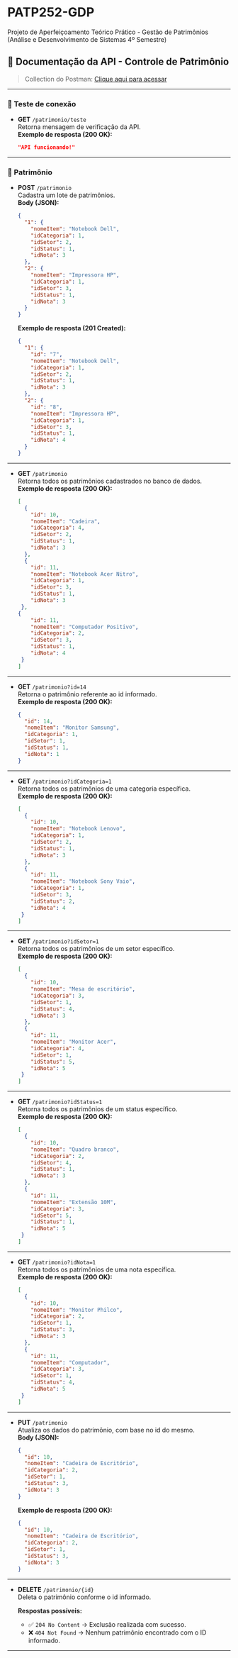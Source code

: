 # PATP252-GDP
Projeto de Aperfeiçoamento Teórico Prático - Gestão de Patrimônios (Análise e Desenvolvimento de Sistemas 4º Semestre)

## 📌 Documentação da API - Controle de Patrimônio

> Collection do Postman: [Clique aqui para acessar](https://web.postman.co/workspace/My-Workspace~b6675b87-cd40-4eff-8973-bbe06d0d9a3a/collection/44013103-ddc3feb1-3a9b-424d-9bc1-b49f25728417?action=share&source=copy-link&creator=44013103 )

---

### 🔎 Teste de conexão
- **GET** `/patrimonio/teste`  
  Retorna mensagem de verificação da API.  
  **Exemplo de resposta (200 OK):**
  ```json
  "API funcionando!"
  ```
  
---
### 📂 Patrimônio
- **POST** `/patrimonio`  
  Cadastra um lote de patrimônios.  
  **Body (JSON):**
  ```json
  {
    "1": {
      "nomeItem": "Notebook Dell",
      "idCategoria": 1,
      "idSetor": 2,
      "idStatus": 1,
      "idNota": 3
    },
    "2": {
      "nomeItem": "Impressora HP",
      "idCategoria": 1,
      "idSetor": 3,
      "idStatus": 1,
      "idNota": 3
    }
  }
  ```
  **Exemplo de resposta (201 Created):**
  ```json
  {
    "1": {
      "id": "7",
      "nomeItem": "Notebook Dell",
      "idCategoria": 1,
      "idSetor": 2,
      "idStatus": 1,
      "idNota": 3
    },
    "2": {
      "id": "8",
      "nomeItem": "Impressora HP",
      "idCategoria": 1,
      "idSetor": 3,
      "idStatus": 1,
      "idNota": 4
    }
  }
  ```
---
- **GET** `/patrimonio`  
  Retorna todos os patrimônios cadastrados no banco de dados.  
  **Exemplo de resposta (200 OK):**
  ```json
  [
    {
      "id": 10,
      "nomeItem": "Cadeira",
      "idCategoria": 4,
      "idSetor": 2,
      "idStatus": 1,
      "idNota": 3
    },
    {
      "id": 11,
      "nomeItem": "Notebook Acer Nitro",
      "idCategoria": 1,
      "idSetor": 3,
      "idStatus": 1,
      "idNota": 3
   },
  {
      "id": 11,
      "nomeItem": "Computador Positivo",
      "idCategoria": 2,
      "idSetor": 3,
      "idStatus": 1,
      "idNota": 4
   }
  ]
---
- **GET** `/patrimonio?id=14`  
  Retorna o patrimônio referente ao id informado.  
  **Exemplo de resposta (200 OK):**
  ```json
  {
    "id": 14,
    "nomeItem": "Monitor Samsung",
    "idCategoria": 1,
    "idSetor": 1,
    "idStatus": 1,
    "idNota": 1
  }
---
- **GET** `/patrimonio?idCategoria=1`  
  Retorna todos os patrimônios de uma categoria específica.  
  **Exemplo de resposta (200 OK):**
  ```json
  [
    {
      "id": 10,
      "nomeItem": "Notebook Lenovo",
      "idCategoria": 1,
      "idSetor": 2,
      "idStatus": 1,
      "idNota": 3
    },
    {
      "id": 11,
      "nomeItem": "Notebook Sony Vaio",
      "idCategoria": 1,
      "idSetor": 3,
      "idStatus": 2,
      "idNota": 4
   }
  ]
---
- **GET** `/patrimonio?idSetor=1`  
  Retorna todos os patrimônios de um setor específico.  
  **Exemplo de resposta (200 OK):**
  ```json
  [
    {
      "id": 10,
      "nomeItem": "Mesa de escritório",
      "idCategoria": 3,
      "idSetor": 1,
      "idStatus": 4,
      "idNota": 3
    },
    {
      "id": 11,
      "nomeItem": "Monitor Acer",
      "idCategoria": 4,
      "idSetor": 1,
      "idStatus": 5,
      "idNota": 5
   }
  ]
---
- **GET** `/patrimonio?idStatus=1`  
  Retorna todos os patrimônios de um status específico.  
  **Exemplo de resposta (200 OK):**
  ```json
  [
    {
      "id": 10,
      "nomeItem": "Quadro branco",
      "idCategoria": 2,
      "idSetor": 4,
      "idStatus": 1,
      "idNota": 3
    },
    {
      "id": 11,
      "nomeItem": "Extensão 10M",
      "idCategoria": 3,
      "idSetor": 5,
      "idStatus": 1,
      "idNota": 5
   }
  ]
---
- **GET** `/patrimonio?idNota=1`  
  Retorna todos os patrimônios de uma nota específica.  
  **Exemplo de resposta (200 OK):**
  ```json
  [
    {
      "id": 10,
      "nomeItem": "Monitor Philco",
      "idCategoria": 2,
      "idSetor": 1,
      "idStatus": 3,
      "idNota": 3
    },
    {
      "id": 11,
      "nomeItem": "Computador",
      "idCategoria": 3,
      "idSetor": 1,
      "idStatus": 4,
      "idNota": 5
   }
  ]
---
- **PUT** `/patrimonio`  
  Atualiza os dados do patrimônio, com base no id do mesmo.  
  **Body (JSON):**
  ```json
  {
    "id": 10,
    "nomeItem": "Cadeira de Escritório",
    "idCategoria": 2,
    "idSetor": 1,
    "idStatus": 3,
    "idNota": 3
  }
  ```
  **Exemplo de resposta (200 OK):**
  ```json
  {
    "id": 10,
    "nomeItem": "Cadeira de Escritório",
    "idCategoria": 2,
    "idSetor": 1,
    "idStatus": 3,
    "idNota": 3
  }
---
- **DELETE** `/patrimonio/{id}`  
  Deleta o patrimônio conforme o id informado.

  **Respostas possíveis:**
    - ✅ `204 No Content` → Exclusão realizada com sucesso.
    - ❌ `404 Not Found` → Nenhum patrimônio encontrado com o ID informado.  
---